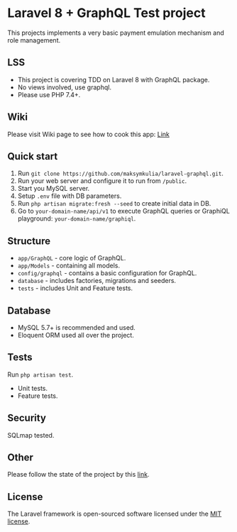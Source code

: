 # Laravel 8 + GraphQL Test project
This projects implements a very basic payment emulation mechanism and role management. 

## LSS
- This project is covering TDD on Laravel 8 with GraphQL package.
- No views involved, use graphql.
- Please use PHP 7.4+.

## Wiki
Please visit Wiki page to see how to cook this app: [Link](https://github.com/maksymkulia/laravel-graphql/wiki/Cooking)

## Quick start
1. Run ``git clone https://github.com/maksymkulia/laravel-graphql.git``.
2. Run your web server and configure it to run from ``/public``.
3. Start you MySQL server.
4. Setup ``.env`` file with DB parameters.
5. Run ``php artisan migrate:fresh --seed`` to create initial data in DB.
6. Go to ``your-domain-name/api/v1`` to execute GraphQL queries or GraphiQL playground: ``your-domain-name/graphiql``.

## Structure
- ``app/GraphQL`` - core logic of GraphQL.
- ``app/Models`` - containing all models.
- ``config/graphql`` - contains a basic configuration for GraphQL.
- ``database`` - includes factories, migrations and seeders.
- ``tests`` - includes Unit and Feature tests.

## Database
- MySQL 5.7+ is recommended and used.
- Eloquent ORM used all over the project.

## Tests
Run ``php artisan test``.
- Unit tests.
- Feature tests.

## Security
SQLmap tested.

## Other
Please follow the state of the project by this [link](https://github.com/maksymkulia/laravel-graphql/projects/1).

## License

The Laravel framework is open-sourced software licensed under the [MIT license](https://opensource.org/licenses/MIT).
